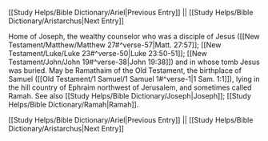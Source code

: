 [[Study Helps/Bible Dictionary/Ariel|Previous Entry]]  ||  [[Study Helps/Bible Dictionary/Aristarchus|Next Entry]]

 Home of Joseph, the wealthy counselor who was a disciple of Jesus ([[New Testament/Matthew/Matthew 27#^verse-57|Matt. 27:57]]; [[New Testament/Luke/Luke 23#^verse-50|Luke 23:50-51]]; [[New Testament/John/John 19#^verse-38|John 19:38]]) and in whose tomb Jesus was buried. May be Ramathaim of the Old Testament, the birthplace of Samuel ([[Old Testament/1 Samuel/1 Samuel 1#^verse-1|1 Sam. 1:1]]), lying in the hill country of Ephraim northwest of Jerusalem, and sometimes called Ramah. See also [[Study Helps/Bible Dictionary/Joseph|Joseph]]; [[Study Helps/Bible Dictionary/Ramah|Ramah]].

[[Study Helps/Bible Dictionary/Ariel|Previous Entry]]  ||  [[Study Helps/Bible Dictionary/Aristarchus|Next Entry]]